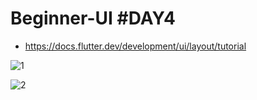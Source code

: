 # Beginner-UI #DAY4

- https://docs.flutter.dev/development/ui/layout/tutorial

![1](https://user-images.githubusercontent.com/61762281/190674773-250350f4-0c76-4484-ab1c-f8ea346faed5.jpg)

![2](https://user-images.githubusercontent.com/61762281/190674785-6eb6bcbc-4475-48cf-9e03-d3c9064d8747.jpg)
